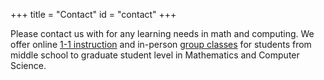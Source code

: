 +++
title = "Contact"
id = "contact"
+++

Please contact us with for any learning needs in math and computing. We offer online <a href="https://blueridgeboost.youcanbook.me/">1-1 instruction</a> and in-person <a href="/classes">group classes</a> for students from middle school to graduate student level in Mathematics and Computer Science.